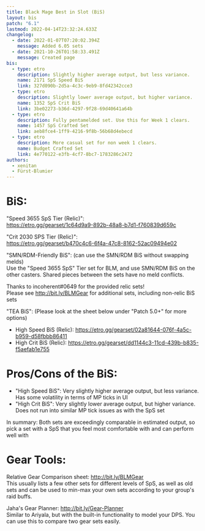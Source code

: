 ```yaml
---
title: Black Mage Best in Slot (BiS)
layout: bis
patch: "6.1"
lastmod: 2022-04-14T23:32:24.633Z
changelog:
  - date: 2022-01-07T07:20:02.394Z
    message: Added 6.05 sets
  - date: 2021-10-26T01:58:33.491Z
    message: Created page
bis:
  - type: etro
    description: Slightly higher average output, but less variance.
    name: 2171 SpS Speed BiS
    link: 327d090b-2d5a-4c3c-9eb9-8fd42342cce3
  - type: etro
    description: Slightly lower average output, but higher variance.
    name: 1352 SpS Crit BiS
    link: 3be02273-b36d-4297-9f28-69d40641a64b
  - type: etro
    description: Fully pentamelded set. Use this for Week 1 clears.
    name: 1457 SpS Crafted Set
    link: aeb8fce4-1ff9-4216-9f8b-56b68d4ebecd
  - type: etro
    description: More casual set for non week 1 clears.
    name: Budget Crafted Set
    link: 4e770122-e3fb-4cf7-8bc7-1783286c2472
authors:
  - xenitan
  - Fürst-Blumier
---
```

# BiS:

"Speed 3655 SpS Tier (Relic)":\
<https://etro.gg/gearset/1c64d9a9-892b-48a8-b7d1-f760839d659c>  

"Crit 2030 SPS Tier (Relic)":\
<https://etro.gg/gearset/b470c4c6-6f4a-47c8-8162-52ac09494e02>  

"SMN/RDM-Friendly BiS": (can use the SMN/RDM BiS without swapping melds)\
Use the "Speed 3655 SpS" Tier set for BLM, and use SMN/RDM BiS on the other casters. Shared pieces between the sets have no meld conflicts.

Thanks to incoherent#0649 for the provided relic sets!\
Please see <http://bit.ly/BLMGear> for additional sets, including non-relic BiS sets

"TEA BiS": (Please look at the sheet below under "Patch 5.0+" for more options)

* High Speed BiS (Relic): <https://etro.gg/gearset/02a81644-076f-4a5c-b959-d58fbbb86411> 
* High Crit BiS (Relic): <https://etro.gg/gearset/dd1144c3-11cd-439b-b835-f5aefab1e755>

# Pros/Cons of the BiS:

* "High Speed BiS": Very slightly higher average output, but less variance. Has some volatility in terms of MP ticks in UI
* "High Crit BiS": Very slightly lower average output, but higher variance. Does not run into similar MP tick issues as with the SpS set

In summary: Both sets are exceedingly comparable in estimated output, so pick a set with a SpS that you feel most comfortable with and can perform well with

# Gear Tools:

Relative Gear Comparison sheet: <http://bit.ly/BLMGear>\
This usually lists a few other sets for different levels of SpS, as well as old sets and can be used to min-max your own sets according to your group's raid buffs.

Jaha's Gear Planner: <http://bit.ly/Gear-Planner>\
Similar to Ariyala, but with the built-in functionality to model your DPS. You can use this to compare two gear sets easily.